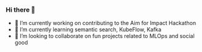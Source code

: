 ### Hi there 👋

- 🔭 I’m currently working on contributing to the Aim for Impact Hackathon
- 🌱 I’m currently learning semantic search, KubeFlow, Kafka
- 👯 I’m looking to collaborate on fun projects related to MLOps and social good

